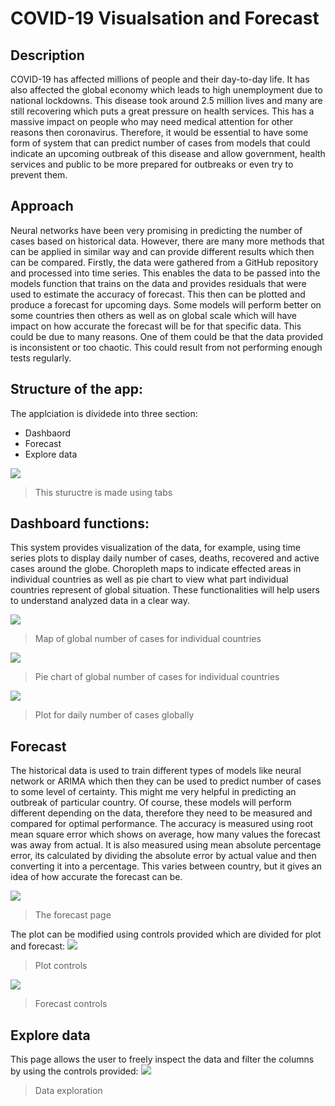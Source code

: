 # COVID-19 Visualsation and Forecast
## Description
COVID-19 has affected millions of people and their day-to-day life. It has also affected the global economy which leads to high unemployment due to national lockdowns. This disease took around 2.5 million lives and many are still recovering which puts a great pressure on health services. This has a massive impact on people who may need medical attention for other reasons then coronavirus. Therefore, it would be essential to have some form of system that can predict number of cases from models that could indicate an upcoming outbreak of this disease and allow government, health services and public to be more prepared for outbreaks or even try to prevent them. 

## Approach
Neural networks have been very promising in predicting the number of cases based on historical data. However, there are many more methods that can be applied in similar way and can provide different results which then can be compared. Firstly, the data were gathered from a GitHub repository and processed into time series. This enables the data to be passed into the models function that trains on the data and provides residuals that were used to estimate the accuracy of forecast. This then can be plotted and produce a forecast for upcoming days. Some models will perform better on some countries then others as well as on global scale which will have impact on how accurate the forecast will be for that specific data. This could be due to many reasons. One of them could be that the data provided is inconsistent or too chaotic. This could result from not performing enough tests regularly. 

## Structure of the app: 
The applciation is dividede into three section:
* Dashbaord
* Forecast 
* Explore data 

![](App/Images/Tabs.PNG)
> This stuructre is made using tabs

## Dashboard functions:
This system provides visualization of the data, for example, using time series plots to display daily number of cases, deaths, recovered and active cases around the globe.
Choropleth maps to indicate effected areas in individual countries as well as pie chart to view what part individual countries represent of global situation. 
These functionalities will help users to understand analyzed data in a clear way. 

![](App/Images/Map_cases.PNG)
> Map of global number of cases for individual countries

![](App/Images/Pie_cases.PNG)
> Pie chart of global number of cases for individual countries

![](App/Images/plot_cases.PNG)
> Plot for daily number of cases globally
> 
## Forecast
The historical data is used to train different types of models like neural network or ARIMA which then they can be used to predict number of cases to some level of certainty. This might me very helpful in predicting an outbreak of particular country. Of course, these models will perform different depending on the data, therefore they need to be measured and compared for optimal performance. The accuracy is measured using root mean square error which shows on average, how many values the forecast was away from actual. It is also measured using mean absolute percentage error, its calculated by dividing the absolute error by actual value and then converting it into a percentage. This varies between country, but it gives an idea of how accurate the forecast can be.

![](App/Images/forecast_screenshot.PNG)
> The forecast page

The plot can be modified using controls provided which are divided for plot and forecast: 
![](App/Images/plot_controls.PNG)
>Plot controls

![](App/Images/forecast_controls.PNG)
> Forecast controls

## Explore data
This page allows the user to freely inspect the data and filter the columns by using the controls provided:
![](App/Images/data_expo.PNG)
> Data exploration
